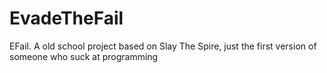 # EvadeTheFail
EFail. A old school project based on Slay The Spire, just the first version of someone who suck at programming
